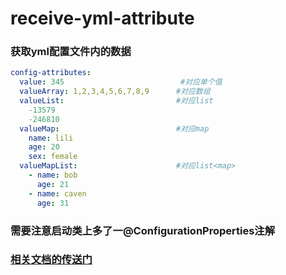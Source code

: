 # receive-yml-attribute
### 获取yml配置文件内的数据
```yaml
config-attributes:
  value: 345                          #对应单个值
  valueArray: 1,2,3,4,5,6,7,8,9      #对应数组
  valueList:                         #对应list
    -13579
    -246810
  valueMap:                          #对应map
    name: lili
    age: 20
    sex: female
  valueMapList:                      #对应list<map>
    - name: bob
      age: 21
    - name: caven
      age: 31
```

### 需要注意启动类上多了一@ConfigurationProperties注解

### [相关文档的传送门](https://juejin.im/post/5b0440a5f265da0b886dc2e9)
